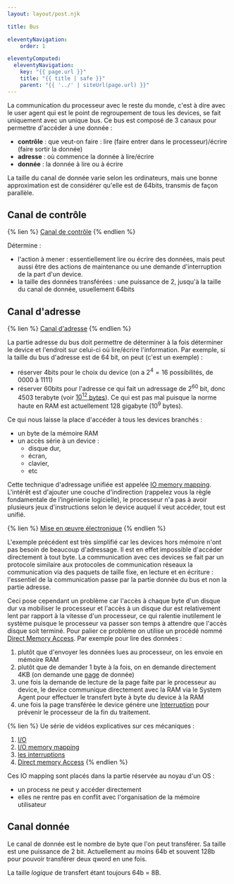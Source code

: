 ```yaml
---
layout: layout/post.njk

title: Bus

eleventyNavigation:
    order: 1

eleventyComputed:
  eleventyNavigation:
    key: "{{ page.url }}"
    title: "{{ title | safe }}"
    parent: "{{ '../' | siteUrl(page.url) }}"
---
```


La communication du processeur avec le reste du monde, c'est à dire avec le user agent qui est le point de regroupement de tous les devices, se fait uniquement avec un unique bus. Ce bus est composé de 3 canaux pour permettre d'accéder à une donnée :

- **contrôle** : que veut-on faire : lire (faire entrer dans le processeur)/écrire (faire sortir la donnée)
- **adresse** : où commence la donnée à lire/écrire
- **donnée** : la donnée à lire ou à écrire

La taille du canal de donnée varie selon les ordinateurs, mais une bonne approximation est de considérer qu'elle est de 64bits, transmis de façon parallèle.

## Canal de contrôle

{% lien %}
[Canal de contrôle](https://en.wikipedia.org/wiki/Control_bus)
{% endlien %}

Détermine :

- l'action à mener : essentiellement lire ou écrire des données, mais peut aussi être des actions de maintenance ou une demande d'interruption de la part d'un device.
- la taille des données transférées : une puissance de 2, jusqu'à la taille du canal de donnée, usuellement 64bits

## Canal d'adresse

{% lien %}
[Canal d'adresse](https://en.wikipedia.org/wiki/Bus_(computing)#Address_bus)
{% endlien %}

La partie adresse du bus doit permettre de déterminer à la fois déterminer le device et l'endroit sur celui-ci où lire/écrire l'information. Par exemple, si la taille du bus d'adresse est de 64 bit, on peut (c'est un exemple) :

- réserver 4bits pour le choix du device (on a $2^4=16$ possibilités, de $0000$ à $1111$)
- réserver 60bits pour l'adresse ce qui fait un adressage de $2^{60}$ bit, donc 4503 terabyte (voir [$10^{12}$ bytes](https://fr.wikipedia.org/wiki/Mod%C3%A8le:Unit%C3%A9s_de_bytes)). Ce qui est pas mal puisque la norme haute en RAM est actuellement 128 gigabyte ($10^{9}$ bytes).

Ce qui nous laisse la place d'accéder à tous les devices branchés :

- un byte de la mémoire RAM
- un accès série à un device :
  - disque dur,
  - écran,
  - clavier,
  - etc

Cette technique d'adressage unifiée est appelée [IO memory mapping](https://en.wikipedia.org/wiki/Memory-mapped_I/O_and_port-mapped_I/O). L'intérêt est d'ajouter une couche d'indirection (rappelez vous la règle fondamentale de l’ingénierie logicielle), le processeur n'a pas à avoir plusieurs jeux d'instructions selon le device auquel il veut accéder, tout est unifié.

{% lien %}
[Mise en œuvre électronique](https://www.youtube.com/watch?v=2Cbcb2yGjiM)
{% endlien %}

L'exemple précédent est très simplifié car les devices hors mémoire n'ont pas besoin de beaucoup d'adressage. Il est en effet impossible d'accéder directement à tout byte. La communication avec ces devices se fait par un protocole similaire aux protocoles de communication réseaux la communication via des paquets de taille fixe, en lecture et en écriture : l'essentiel de la communication passe par la partie donnée du bus et non la partie adresse.

Ceci pose cependant un problème car l'accès à chaque byte d'un disque dur va mobiliser le processeur et l'accès à un disque dur est relativement lent par rapport à la vitesse d'un processeur, ce qui ralentie inutilement le système puisque le processeur va passer son temps à attendre que l'accès disque soit terminé. Pour palier ce problème on utilise un procédé nommé [Direct Memory Access](https://en.wikipedia.org/wiki/Direct_memory_access). Par exemple pour lire des données :

1. plutôt que d'envoyer les données lues au processeur, on les envoie en mémoire RAM
2. plutôt que de demander 1 byte à la fois, on en demande directement 4KB (on demande une [page](https://en.wikipedia.org/wiki/Page_(computer_memory)) de donnée)
3. une fois la demande de lecture de la page faite par le processeur au device, le device communique directement avec la RAM via le System Agent pour effectuer le transfert byte à byte du device à la RAM
4. une fois la page transférée le device génère une [Interruption](https://fr.wikipedia.org/wiki/Interruption_(informatique)) pour prévenir le processeur de la fin du traitement.

{% lien %}
Ue série de vidéos explicatives sur ces mécaniques :

1. [I/O](https://www.youtube.com/watch?v=nnO2OfSTVbA&list=RDCMUCOPmCMY3ROyg04_y5bYPyyw&index=7)
2. [I/O memory mapping](https://www.youtube.com/watch?v=xNH1e5snIEY&list=RDCMUCOPmCMY3ROyg04_y5bYPyyw&index=1)
3. [les interruptions](https://www.youtube.com/watch?v=dDA3PUr16As&list=RDCMUCOPmCMY3ROyg04_y5bYPyyw&index=4)
4. [Direct memory Access](https://www.youtube.com/watch?v=M16l_ymlfcs&list=RDCMUCOPmCMY3ROyg04_y5bYPyyw&index=8)
{% endlien %}

Ces IO mapping sont placés dans la partie réservée au noyau d'un OS :

- un process ne peut y accéder directement
- elles ne rentre pas en conflit avec l'organisation de la mémoire utilisateur

## Canal donnée

Le canal de donnée est le nombre de byte que l'on peut transférer. Sa taille est une puissance de 2 bit. Actuellement au moins 64b et souvent 128b pour pouvoir transférer deux qword en une fois.

La taille *logique* de transfert étant toujours 64b = 8B.

